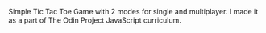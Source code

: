 Simple Tic Tac Toe Game with 2 modes for single and multiplayer. I made it as a part of The Odin Project JavaScript curriculum. 